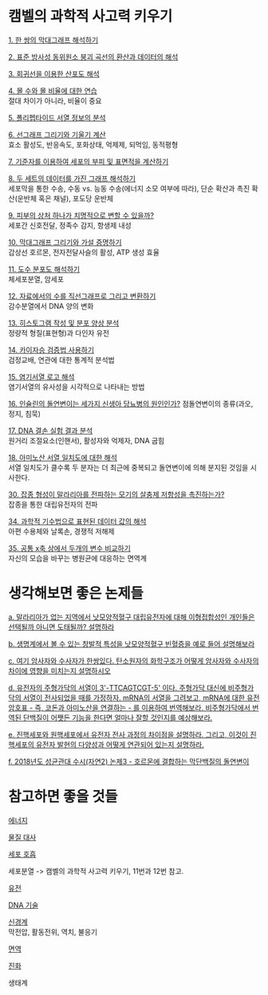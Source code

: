 # 캠벨의 과학적 사고력 키우기    

[1. 한 쌍의 막대그래프 해석하기](md/1.md)   

[2. 표준 방사성 동위원소 붕괴 곡선의 환산과 데이터의 해석](md/2.md)  

[3. 회귀선을 이용한 산포도 해석](md/3.md)  

[4. 몰 수와 몰 비율에 대한 연습](md/4.md)    
절대 차이가 아니라, 비율이 중요  

[5. 폴리펩타이드 서열 정보의 분석](md/5.md)  

[6. 선그래프 그리기와 기울기 계산](md/6.md)  
효소 활성도, 반응속도, 포화상태, 억제제, 되먹임, 동적평형   

[7. 기준자를 이용하여 세포의 부피 및 표면적을 계산하기](md/7.md)    

[8. 두 세트의 데이터를 가진 그래프 해석하기](md/8.md)  
세포막을 통한 수송, 수동 vs. 능동 수송(에너지 소모 여부에 따라), 단순 확산과 촉진 확산(운반체 혹은 채널), 포도당 운반체   

[9. 피부의 상처 하나가 치명적으로 변할 수 있을까?](md/9.md)  
세포간 신호전달, 정족수 감지, 항생제 내성        

[10. 막대그래프 그리기와 가설 증명하기](md/10.md)   
갑상선 호르몬, 전자전달사슬의 활성, ATP 생성 효율     

[11. 도수 분포도 해석하기](md/11.md)   
체세포분열, 암세포        

[12. 자료에서의 수를 직선그래프로 그리고 변환하기](md/12.md)   
감수분열에서 DNA 양의 변화    

[13. 히스토그램 작성 및 분포 양상 분석](md/13.md)   
정량적 형질(표현형)과 다인자 유전    

[14. 카이자승 검증법 사용하기](md/14.md)   
검정교배, 연관에 대한 통계적 분석법    

[15. 염기서열 로고 해석](md/15.md)   
염기서열의 유사성을 시각적으로 나타내는 방법    

[16. 인슐린의 돌연변이는 세가지 신생아 당뇨병의 원인인가?](md/16.md)
점돌연변이의 종류(과오, 정지, 침묵)        

[17. DNA 결손 실험 결과 분석](md/17.md)    
원거리 조절요소(인핸서), 활성자와 억제자, DNA 굽힘    

[18. 아미노산 서열 일치도에 대한 해석](md/18.md)  
서열 일치도가 클수록 두 분자는 더 최근에 중복되고 돌연변이에 의해 분지된 것임을 시사한다.     

[30. 잡종 형성이 말라리아를 전파하는 모기의 살충제 저항성을 촉진하는가?](md/30.md)   
잡종을 통한 대립유전자의 전파    

[34. 과학적 기수법으로 표현된 데이터 값의 해석](md/34.md)    
아편 수용체와 날록손, 경쟁적 저해제   

[35. 공통 x축 상에서 두개의 변수 비교하기](md/35.md)    
자신의 모습을 바꾸는 병원균에 대응하는 면역계    

# 생각해보면 좋은 논제들      
[a. 말라리아가 없는 지역에서 낫모양적혈구 대립유전자에 대해 이형접합성인 개인들은 선택될까 아니면 도태될까? 설명하라](md/a.md)   

[b. 생명계에서 볼 수 있는 창발적 특성을 낫모양적혈구 빈혈증을 예로 들어 설명해보라](md/b.md)   

[c. 여기 암사자와 수사자가 한쌍있다. 탄소원자의 화학구조가 어떻게 암사자와 수사자의 차이에 영향을 미치는지 설명하시오](md/c.md)    

[d. 유전자의 주형가닥의 서열이 3'-TTCAGTCGT-5' 이다. 주형가닥 대신에 비주형가닥의 서열이 전사되었을 때를 가정하자. mRNA의 서열을 그려보고, mRNA에 대한 유전암호표 - 즉, 코돈과 아미노산을 연결하는 - 를 이용하여 번역해보라. 비주형가닥에서 번역된 단백질이 어쨋든 기능을 한다면 얼마나 잘할 것인지를 예상해보라.](md/d.md)      

[e. 진핵세포와 원핵세포에서 유전자 전사 과정의 차이점을 설명하라. 그리고, 이것이 진핵세포의 유전자 발현의 다양성과 어떻게 연관되어 있는지 설명하라.](md/e.md)  

[f. 2018년도 성균관대 수시(자연2) 논제3 - 호르몬에 결합하는 막단백질의 돌연변이](md/e.md)    

# 참고하면 좋을 것들   
[에너지](md/energy.md)    

[물질 대사](md/metabolism.md)  

[세포 호흡](md/respiration.md)        

세포분열 -> 캠벨의 과학적 사고력 키우기, 11번과 12번 참고.   

[유전](md/genetics.md)     

[DNA 기술](md/DNAtechnology.md)     

[신경계](md/nerve.md)     
막전압, 활동전위, 역치, 불응기   

[면역](md/immune.md)   

[진화](md/evolution.md)      

생태계   
